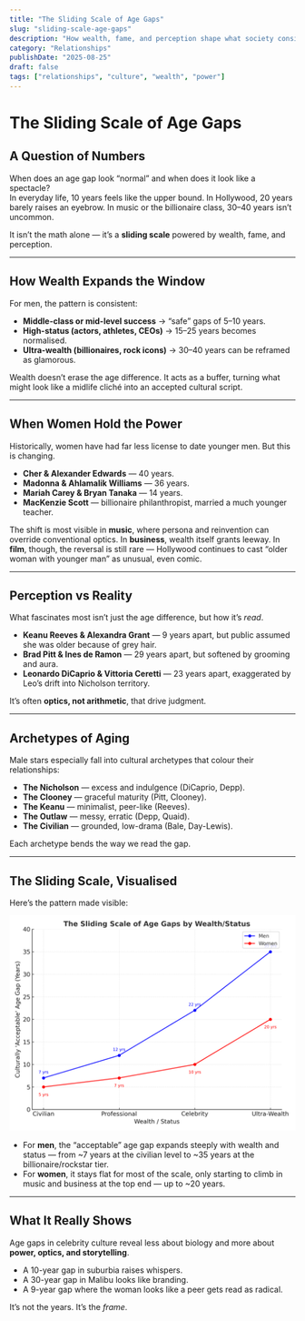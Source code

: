 ```yaml
---
title: "The Sliding Scale of Age Gaps"
slug: "sliding-scale-age-gaps"
description: "How wealth, fame, and perception shape what society considers an 'acceptable' age gap in relationships."
category: "Relationships"
publishDate: "2025-08-25"
draft: false
tags: ["relationships", "culture", "wealth", "power"]
---
```


# The Sliding Scale of Age Gaps  

## A Question of Numbers  

When does an age gap look “normal” and when does it look like a spectacle?  
In everyday life, 10 years feels like the upper bound. In Hollywood, 20 years barely raises an eyebrow. In music or the billionaire class, 30–40 years isn’t uncommon.  

It isn’t the math alone — it’s a **sliding scale** powered by wealth, fame, and perception.  

---

## How Wealth Expands the Window  

For men, the pattern is consistent:  
- **Middle-class or mid-level success** → “safe” gaps of 5–10 years.  
- **High-status (actors, athletes, CEOs)** → 15–25 years becomes normalised.  
- **Ultra-wealth (billionaires, rock icons)** → 30–40 years can be reframed as glamorous.  

Wealth doesn’t erase the age difference. It acts as a buffer, turning what might look like a midlife cliché into an accepted cultural script.  

---

## When Women Hold the Power  

Historically, women have had far less license to date younger men. But this is changing.  
- **Cher & Alexander Edwards** — 40 years.  
- **Madonna & Ahlamalik Williams** — 36 years.  
- **Mariah Carey & Bryan Tanaka** — 14 years.  
- **MacKenzie Scott** — billionaire philanthropist, married a much younger teacher.  

The shift is most visible in **music**, where persona and reinvention can override conventional optics. In **business**, wealth itself grants leeway. In **film**, though, the reversal is still rare — Hollywood continues to cast “older woman with younger man” as unusual, even comic.  

---

## Perception vs Reality  

What fascinates most isn’t just the age difference, but how it’s *read*.  
- **Keanu Reeves & Alexandra Grant** — 9 years apart, but public assumed she was older because of grey hair.  
- **Brad Pitt & Ines de Ramon** — 29 years apart, but softened by grooming and aura.  
- **Leonardo DiCaprio & Vittoria Ceretti** — 23 years apart, exaggerated by Leo’s drift into Nicholson territory.  

It’s often **optics, not arithmetic**, that drive judgment.  

---

## Archetypes of Aging  

Male stars especially fall into cultural archetypes that colour their relationships:  
- **The Nicholson** — excess and indulgence (DiCaprio, Depp).  
- **The Clooney** — graceful maturity (Pitt, Clooney).  
- **The Keanu** — minimalist, peer-like (Reeves).  
- **The Outlaw** — messy, erratic (Depp, Quaid).  
- **The Civilian** — grounded, low-drama (Bale, Day-Lewis).  

Each archetype bends the way we read the gap.  

---

## The Sliding Scale, Visualised  

Here’s the pattern made visible:  

![Age Gap Graph](sliding_scale_age_gaps.png)  

- For **men**, the “acceptable” age gap expands steeply with wealth and status — from ~7 years at the civilian level to ~35 years at the billionaire/rockstar tier.  
- For **women**, it stays flat for most of the scale, only starting to climb in music and business at the top end — up to ~20 years.  

---

## What It Really Shows  

Age gaps in celebrity culture reveal less about biology and more about **power, optics, and storytelling**.  
- A 10-year gap in suburbia raises whispers.  
- A 30-year gap in Malibu looks like branding.  
- A 9-year gap where the woman looks like a peer gets read as radical.  

It’s not the years. It’s the *frame*.  
